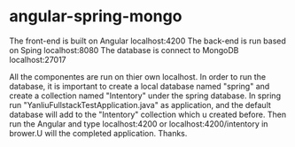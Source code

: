 # angular-spring-mongo
The front-end is built on Angular  localhost:4200
The back-end is run based on Sping localhost:8080
The database is connect to MongoDB localhost:27017

All the componentes are run on thier own localhost.
In order to run the database, it is important to create a local database named "spring"  and create a collection named "Intentory" under the spring database. 
In spring  run "YanliuFullstackTestApplication.java" as application, and the default database will add to the "Intentory" collection which u created before.
Then run the Angular and type localhost:4200 or localhost:4200/intentory in brower.U will the completed application.
Thanks.